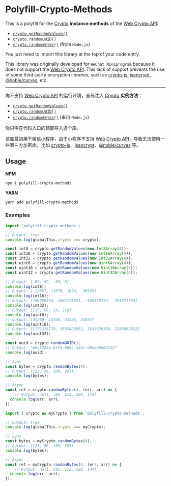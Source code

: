 # Polyfill-Crypto-Methods

This is a polyfill for the [Crypto](https://developer.mozilla.org/docs/Web/API/Crypto) **instance methods** of the [Web Crypto API](https://developer.mozilla.org/docs/Web/API/Web_Crypto_API):

* [`crypto.getRandomValues()`](https://developer.mozilla.org/docs/Web/API/Crypto/getRandomValues)
* [`crypto.randomUUID()`](https://developer.mozilla.org/docs/Web/API/Crypto/randomUUID)
* [`crypto.randomBytes()`](https://nodejs.cn/api/crypto.html#crypto_crypto_randombytes_size_callback) (from `Node.js`)

You just need to import this library at the top of your code entry.

This library was originally developed for `WeChat Miniprogram` because it does not support the [Web Crypto API](https://developer.mozilla.org/docs/Web/API/Web_Crypto_API). This lack of support prevents the use of some third-party encryption libraries, such as  [crypto-js](https://www.npmjs.com/package/crypto-js), [jsencrypt](https://www.npmjs.com/package/jsencrypt), [@noble/curves](https://www.npmjs.com/package/@noble/curves), etc.

----

向不支持 [Web Crypto API](https://developer.mozilla.org/docs/Web/API/Web_Crypto_API) 的运行环境，全局注入 [Crypto](https://developer.mozilla.org/docs/Web/API/Crypto) **实例方法**：

* [`crypto.getRandomValues()`](https://developer.mozilla.org/docs/Web/API/Crypto/getRandomValues)
* [`crypto.randomUUID()`](https://developer.mozilla.org/docs/Web/API/Crypto/randomUUID)
* [`crypto.randomBytes()`](https://nodejs.cn/api/crypto.html#crypto_crypto_randombytes_size_callback) (来自 `Node.js`)

你只需在代码入口的顶部导入这个库。

该库最初用于微信小程序，由于小程序不支持 [Web Crypto API](https://developer.mozilla.org/docs/Web/API/Web_Crypto_API)，导致无法使用一些第三方加密库，比如 [crypto-js](https://www.npmjs.com/package/crypto-js)、[jsencrypt](https://www.npmjs.com/package/jsencrypt)、[@noble/curves](https://www.npmjs.com/package/@noble/curves) 等。



## Usage

**NPM**

```bash
npm i polyfill-crypto-methods
```

**YARN**

```bash
yarn add polyfill-crypto-methods
```

### Examples

```javascript
import 'polyfill-crypto-methods';

// Output: true
console.log(globalThis.crypto === crypto);

const int8 = crypto.getRandomValues(new Int8Array(4));
const int16 = crypto.getRandomValues(new Int16Array(4));
const int32 = crypto.getRandomValues(new Int32Array(4));
const uint8 = crypto.getRandomValues(new Uint8Array(4));
const uint16 = crypto.getRandomValues(new Uint16Array(4));
const uint32 = crypto.getRandomValues(new Uint32Array(4));

// Output: [-69, 52, -69, 8]
console.log(int8);
// Output: [-12857, 11870, 1874, -30545]
console.log(int16);
// Output: [740598374, 1682174651, -440338757, -391071704]
console.log(int32);
// Output: [133, 69, 14, 216]
console.log(uint8);
// Output: [45360, 53346, 43256, 34054]
console.log(uint16);
// Output: [1771376779, 3593883952, 3543639388, 2288005852]
console.log(uint32);

const uuid = crypto.randomUUID();
// Output: "e6c5350a-b7f3-9b9c-3a3c-d0eab9e63122"
console.log(uuid);

// Sync
const bytes = crypto.randomBytes(4);
// Output: [123, 56, 189, 201]
console.log(bytes);

// Async
const ret = crypto.randomBytes(4, (err, arr) => {
	// Output: null, [92, 112, 228, 144]
  console.log(err, arr);
});
```

```javascript
import { crypto as myCrypto } from 'polyfill-crypto-methods';

// Output: true
console.log(globalThis.crypto === myCrypto);

// Sync
const bytes = myCrypto.randomBytes(4);
// Output: [123, 56, 189, 201]
console.log(bytes);

// Async
const ret = myCrypto.randomBytes(4, (err, arr) => {
	// Output: null, [92, 112, 228, 144]
  console.log(err, arr);
});
```
